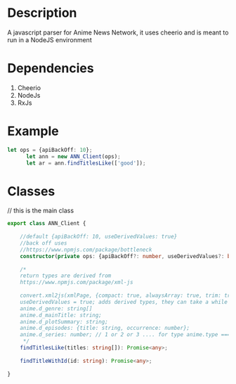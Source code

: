 
# Description
A javascript parser for Anime News Network, it uses cheerio and is meant to run in a NodeJS environment

# Dependencies
1) Cheerio
2) NodeJs
3) RxJs

# Example
```typescript
let ops = {apiBackOff: 10};
      let ann = new ANN_Client(ops);
      let ar = ann.findTitlesLike(['good']);
```
      
      
# Classes
// this is the main class
```typescript
export class ANN_Client {
    
    //default {apiBackOff: 10, useDerivedValues: true}
    //back off uses 
    //https://www.npmjs.com/package/bottleneck
    constructor(private ops: {apiBackOff?: number, useDerivedValues?: boolean});
    
    /*
    return types are derived from 
    https://www.npmjs.com/package/xml-js
    
    convert.xml2js(xmlPage, {compact: true, alwaysArray: true, trim: true, nativeType: true})
    useDerivedValues = true; adds derived types, they can take a while as they are fetched from multiple calls
    anime.d_genre: string[]
    anime.d_mainTitle: string;
    anime.d_plotSummary: string;
    anime.d_episodes: {title: string, occurrence: number};
    anime.d_series: number; // 1 or 2 or 3 .... for type anime.type === 'TV' (for now)
     */
    findTitlesLike(titles: string[]): Promise<any>; 
    
    findTitleWithId(id: string): Promise<any>;
    
}



```
